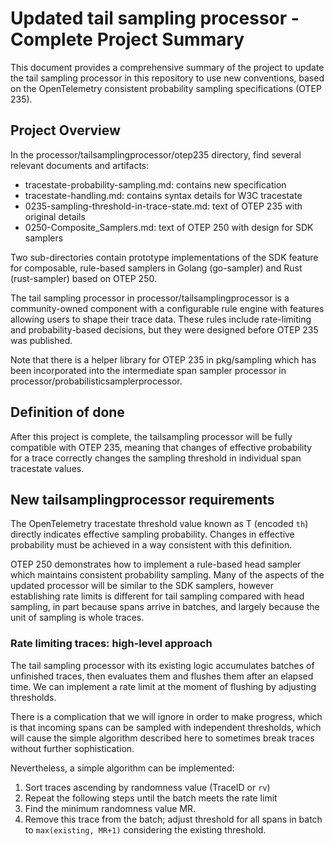# Updated tail sampling processor - Complete Project Summary

This document provides a comprehensive summary of the project to update the tail sampling processor in this
repository to use new conventions, based on the OpenTelemetry
consistent probability sampling specifications (OTEP 235).

## Project Overview

In the processor/tailsamplingprocessor/otep235 directory, find several
relevant documents and artifacts:

- tracestate-probability-sampling.md: contains new specification
- tracestate-handling.md: contains syntax details for W3C tracestate
- 0235-sampling-threshold-in-trace-state.md: text of OTEP 235 with original details
- 0250-Composite_Samplers.md: text of OTEP 250 with design for SDK samplers

Two sub-directories contain prototype implementations of the SDK
feature for composable, rule-based samplers in Golang (go-sampler) and
Rust (rust-sampler) based on OTEP 250.

The tail sampling processor in processor/tailsamplingprocessor is a
community-owned component with a configurable rule engine with
features allowing users to shape their trace data.  These rules
include rate-limiting and probability-based decisions, but they were
designed before OTEP 235 was published.

Note that there is a helper library for OTEP 235 in pkg/sampling
which has been incorporated into the intermediate span sampler
processor in processor/probabilisticsamplerprocessor.

## Definition of done

After this project is complete, the tailsampling processor will be
fully compatible with OTEP 235, meaning that changes of effective
probability for a trace correctly changes the sampling threshold in
individual span tracestate values.

## New tailsamplingprocessor requirements

The OpenTelemetry tracestate threshold value known as T (encoded `th`)
directly indicates effective sampling probability. Changes in
effective probability must be achieved in a way consistent with this
definition.

OTEP 250 demonstrates how to implement a rule-based head sampler which
maintains consistent probability sampling. Many of the aspects of the
updated processor will be similar to the SDK samplers, however
establishing rate limits is different for tail sampling compared with
head sampling, in part because spans arrive in batches, and largely
because the unit of sampling is whole traces.

### Rate limiting traces: high-level approach

The tail sampling processor with its existing logic accumulates
batches of unfinished traces, then evaluates them and flushes them
after an elapsed time. We can implement a rate limit at the moment of
flushing by adjusting thresholds.

There is a complication that we will ignore in order to make progress,
which is that incoming spans can be sampled with independent
thresholds, which will cause the simple algorithm described here to
sometimes break traces without further sophistication.

Nevertheless, a simple algorithm can be implemented:

1. Sort traces ascending by randomness value (TraceID or `rv`)
2. Repeat the following steps until the batch meets the rate limit
3. Find the minimum randomness value MR.
4. Remove this trace from the batch; adjust threshold for all spans
   in batch to `max(existing, MR+1)` considering the existing threshold.